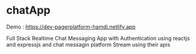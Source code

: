 # chatApp

Demo : https://dev-pagerplatform-hamdi.netlify.app

 Full Stack Realtime Chat Messaging App with Authentication using reactjs and expressjs and chat messagin platform Stream using their apis
 
